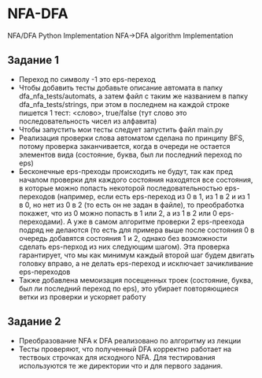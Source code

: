 # NFA-DFA
NFA/DFA Python Implementation NFA->DFA algorithm Implementation

## Задание 1
* Переход по символу -1 это eps-переход
* Чтобы добавить тесты добавьте описание автомата в папку dfa_nfa_tests/automats, а затем файл с таким же названием в папку dfa_nfa_tests/strings, при этом в последнем на каждой строке пишется 1 тест: <слово>, true/false (тут слово это последовательность чисел из алфавита)
* Чтобы запустить мои тесты следует запустить файл main.py
* Реализация проверки слова автоматом сделана по принципу BFS, потому проверка заканчивается, когда в очереди не остается элементов вида (состояние, буква, был ли последний переход по eps)
* Бесконечные eps-преходы происходить не будут, так как пред началом проверки для каждого состояния находятся все состояния, в которые можно попасть некоторой последовательностью eps-переходов (например, если есть eps-переход из 0 в 1, из 1 в 2 и из 1 в 0, но нет из 0 в 2 (то есть он не задан в файле), то преобработка покажет, что из 0 можно попасть в 1 или 2, а из 1 в 2 или 0 eps-переходами). А уже в самом алгоритме проверки 2 eps-преехода подряд не делаются (то есть для примера выше после состояния 0 в очередь добавятся состояния 1 и 2, однако без возможности сделать eps-перход из них следующим шагом). Эта проверка гарантирует, что мы как минимум каждый второй шаг будем двигать головку вправо, а не делать eps-переход и исключает зачикливание eps-переходов
* Также добавлена мемоизация посещенных троек (состояние, буква, был ли последний переход по eps), это убирает повторяющиеся ветки из проверки и ускоряет работу

## Задание 2
* Преобразование NFA к DFA реализовано по алгоритму из лекции
* Тесты проверяют, что полученный DFA корректно работает на тествоых строчках для исходного NFA. Для тестирования используются те же директории что и для первого задания.
